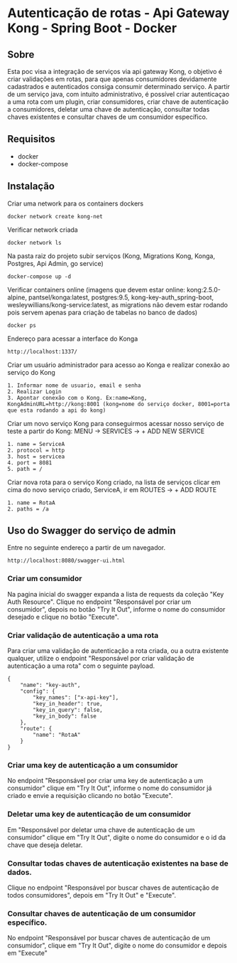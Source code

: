 # Autenticação de rotas - Api Gateway Kong - Spring Boot - Docker

## Sobre
Esta poc visa a integração de serviços via api gateway Kong, o objetivo é criar validações em rotas, para que apenas consumidores devidamente cadastrados e autenticados consiga consumir determinado serviço. A partir de um serviço java, com intuito administrativo, é possível criar autenticaçao a uma rota com um plugin, criar consumidores, criar chave de autenticação a consumidores, deletar uma chave de autenticação, consultar todas chaves existentes e consultar chaves de um consumidor específico. 

## Requisitos
  - docker
  - docker-compose

## Instalação
Criar uma network para os containers dockers
```
docker network create kong-net
```
Verificar network criada
```
docker network ls
```
Na pasta raiz do projeto subir serviços (Kong, Migrations Kong, Konga, Postgres, Api Admin, go service)
```
docker-compose up -d
```
Verificar containers online (imagens que devem estar online: kong:2.5.0-alpine, pantsel/konga:latest, postgres:9.5, kong-key-auth_spring-boot, wesleywillians/kong-service:latest, as migrations não devem estar rodando pois servem apenas
                             para criação de tabelas no banco de dados)
```
docker ps
```
Endereço para acessar a interface do Konga
```
http://localhost:1337/
```
Criar um usuário administrador para acesso ao Konga e realizar conexão ao serviço do Kong
```
1. Informar nome de usuario, email e senha
2. Realizar Login
3. Apontar conexão com o Kong. Ex:name=Kong, KongAdminURL=http://kong:8001 (kong=nome do serviço docker, 8001=porta que esta rodando a api do kong)
```

Criar um novo serviço Kong para conseguirmos acessar nosso serviço de teste a partir do Kong: MENU -> SERVICES -> + ADD NEW SERVICE
```
1. name = ServiceA
2. protocol = http
3. host = servicea
4. port = 8081
5. path = /
```

Criar nova rota para o serviço Kong criado, na lista de serviços clicar em cima do novo serviço criado, ServiceA, ir em ROUTES -> + ADD ROUTE
```
1. name = RotaA
2. paths = /a 
```

## Uso do Swagger do serviço de admin
Entre no seguinte endereço a partir de um navegador.
```
http://localhost:8080/swagger-ui.html
```
### Criar um consumidor
Na pagina inicial do swagger expanda a lista de requests da coleção "Key Auth Resource". Clique no endpoint "Responsável por criar um consumidor", depois no botão "Try It Out", informe o nome do consumidor desejado e clique no botão "Execute".

### Criar validação de autenticação a uma rota
Para criar uma validação de autenticação a rota criada, ou a outra existente qualquer, utilize o endpoint "Responsável por criar validação de autenticação a uma rota" com o seguinte payload.
```
{
    "name": "key-auth",
    "config": {
        "key_names": ["x-api-key"],
        "key_in_header": true,
        "key_in_query": false,
        "key_in_body": false
    },
    "route": {
        "name": "RotaA"
    }
}
```
### Criar uma key de autenticação a um consumidor
No endpoint "Responsável por criar uma key de autenticação a um consumidor" clique em "Try It Out", informe o nome do consumidor já criado e envie a requisição clicando no botão "Execute".

### Deletar uma key de autenticação de um consumidor
Em "Responsável por deletar uma chave de autenticação de um consumidor" clique em "Try It Out", digite o nome do consumidor e o id da chave que deseja deletar.

### Consultar todas chaves de autenticação existentes na base de dados.
Clique no endpoint "Responsável por buscar chaves de autenticação de todos consumidores", depois em "Try It Out" e "Execute".

### Consultar chaves de autenticação de um consumidor específico.
No endpoint "Responsável por buscar chaves de autenticação de um consumidor", clique em "Try It Out", digite o nome do consumidor e depois em "Execute"
